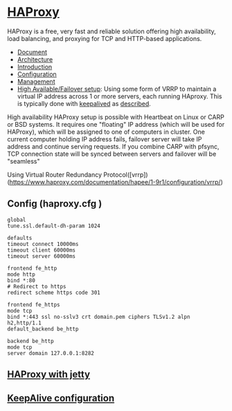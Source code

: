 # [HAProxy](http://www.haproxy.org/)

HAProxy is a free, very fast and reliable solution offering high availability, load balancing, and proxying for TCP and HTTP-based applications.
- [Document](http://cbonte.github.io/haproxy-dconv/)
- [Architecture](https://www.haproxy.org/download/1.2/doc/architecture.txt)
- [Introduction](http://cbonte.github.io/haproxy-dconv/2.3/intro.html)
- [Configuration](http://cbonte.github.io/haproxy-dconv/2.3/configuration.html)
- [Management](http://cbonte.github.io/haproxy-dconv/2.3/management.html)
- [High Available/Failover setup](https://www.digitalocean.com/community/tutorials/how-to-set-up-highly-available-haproxy-servers-with-keepalived-and-floating-ips-on-ubuntu-14-04):
Using some form of VRRP to maintain a virtual IP address across 1 or more servers, each running HAproxy. This is typically done with [keepalived](https://www.keepalived.org/) as
[described](https://autoize.com/redundant-load-balancing-haproxy-keepalived/).

High availability HAProxy setup is possible with Heartbeat on Linux or CARP or BSD systems. It requires one "floating" IP address 
(which will be used for HAProxy), which will be assigned to one of computers in cluster. One current computer holding IP address 
fails, failover server will take IP address and continue serving requests. If you combine CARP with pfsync, TCP connection 
state will be synced between servers and failover will be "seamless"

Using Virtual Router Redundancy Protocol([vrrp])(https://www.haproxy.com/documentation/hapee/1-9r1/configuration/vrrp/)


## Config (haproxy.cfg )
```
global
tune.ssl.default-dh-param 1024

defaults
timeout connect 10000ms
timeout client 60000ms
timeout server 60000ms

frontend fe_http
mode http
bind *:80
# Redirect to https
redirect scheme https code 301

frontend fe_https
mode tcp
bind *:443 ssl no-sslv3 crt domain.pem ciphers TLSv1.2 alpn h2,http/1.1
default_backend be_http

backend be_http
mode tcp
server domain 127.0.0.1:8282
```

## [HAProxy with jetty](https://www.eclipse.org/jetty/documentation/current/http2-configuring-haproxy.html)

## [KeepAlive configuration](https://www.keepalived.org/manpage.html)
